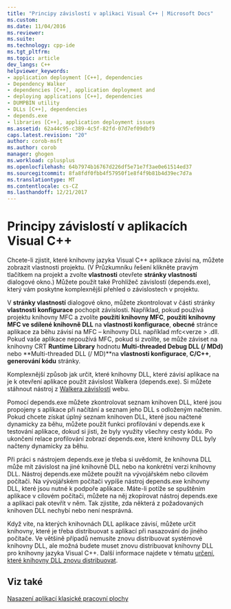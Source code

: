 ```yaml
---
title: "Principy závislostí v aplikaci Visual C++ | Microsoft Docs"
ms.custom: 
ms.date: 11/04/2016
ms.reviewer: 
ms.suite: 
ms.technology: cpp-ide
ms.tgt_pltfrm: 
ms.topic: article
dev_langs: C++
helpviewer_keywords:
- application deployment [C++], dependencies
- Dependency Walker
- dependencies [C++], application deployment and
- deploying applications [C++], dependencies
- DUMPBIN utility
- DLLs [C++], dependencies
- depends.exe
- libraries [C++], application deployment issues
ms.assetid: 62a44c95-c389-4c5f-82fd-07d7ef09dbf9
caps.latest.revision: "20"
author: corob-msft
ms.author: corob
manager: ghogen
ms.workload: cplusplus
ms.openlocfilehash: 64b7974b16767d226df5e71e7f3ae0e61514ed37
ms.sourcegitcommit: 8fa8fdf0fbb4f57950f1e8f4f9b81b4d39ec7d7a
ms.translationtype: MT
ms.contentlocale: cs-CZ
ms.lasthandoff: 12/21/2017
---
```

# <a name="understanding-the-dependencies-of-a-visual-c-application"></a>Principy závislostí v aplikacích Visual C++
Chcete-li zjistit, které knihovny jazyka Visual C++ aplikace závisí na, můžete zobrazit vlastnosti projektu. (V Průzkumníku řešení klikněte pravým tlačítkem na projekt a zvolte **vlastnosti** otevřete **stránky vlastností** dialogové okno.) Můžete použít také Prohlížeč závislostí (depends.exe), který vám poskytne komplexnější přehled o závislostech v projektu.  
  
 V **stránky vlastností** dialogové okno, můžete zkontrolovat v části stránky **vlastnosti konfigurace** pochopit závislosti. Například, pokud používá projektu knihovny MFC a zvolíte **použití knihovny MFC**, **použití knihovny MFC ve sdílené knihovně DLL** na **vlastnosti konfigurace**, **obecné**  stránce aplikace za běhu závisí na MFC – knihovny DLL například mfc\<verze > .dll. Pokud vaše aplikace nepoužívá MFC, pokud si zvolíte, se může záviset na knihovny CRT **Runtime Library** hodnotu **Multi-threaded Debug DLL (/ MDd)** nebo **Multi-threaded DLL (/ MD)**na **vlastnosti konfigurace**, **C/C++**, **generování kódu** stránky.  
  
 Komplexnější způsob jak určit, které knihovny DLL, které závisí aplikace na je k otevření aplikace použít závislost Walkera (depends.exe). Si můžete stáhnout nástroj z [Walkera závislostí](http://go.microsoft.com/fwlink/p/?LinkId=132640) webu.  
  
 Pomocí depends.exe můžete zkontrolovat seznam knihoven DLL, které jsou propojeny s aplikace při načítání a seznam jeho DLL s odloženým načtením. Pokud chcete získat úplný seznam knihoven DLL, které jsou načtené dynamicky za běhu, můžete použít funkci profilování v depends.exe k testování aplikace, dokud si jisti, že byly využity všechny cesty kódu. Po ukončení relace profilování zobrazí depends.exe, které knihovny DLL byly načteny dynamicky za běhu.  
  
 Při práci s nástrojem depends.exe je třeba si uvědomit, že knihovna DLL může mít závislost na jiné knihovně DLL nebo na konkrétní verzi knihovny DLL. Nástroj depends.exe můžete použít na vývojářském nebo cílovém počítači. Na vývojářském počítači vypíše nástroj depends.exe knihovny DLL, které jsou nutné k podpoře aplikace. Máte-li potíže se spuštěním aplikace v cílovém počítači, můžete na něj zkopírovat nástroj depends.exe a aplikaci pak otevřít v něm. Tak zjistíte, zda některá z požadovaných knihoven DLL nechybí nebo není nesprávná.  
  
 Když víte, na kterých knihovnách DLL aplikace závisí, můžete určit knihovny, které je třeba distribuovat s aplikací při nasazování do jiného počítače. Ve většině případů nemusíte znovu distribuovat systémové knihovny DLL, ale možná budete muset znovu distribuovat knihovny DLL pro knihovny jazyka Visual C++. Další informace najdete v tématu [určení, které knihovny DLL znovu distribuovat](../ide/determining-which-dlls-to-redistribute.md).  
  
## <a name="see-also"></a>Viz také  
 [Nasazení aplikací klasické pracovní plochy](../ide/deploying-native-desktop-applications-visual-cpp.md)